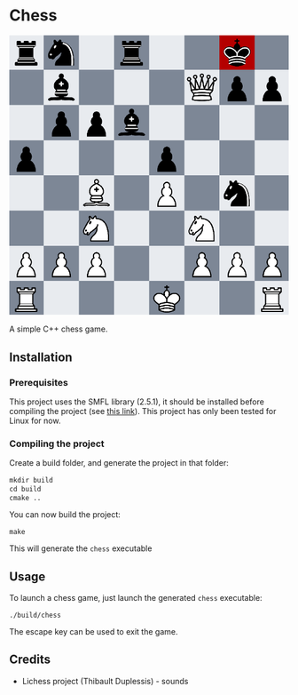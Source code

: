# Chess

<!-- start -->
<p align="middle">
	<img src="resources/images/chess_game.png"/>
</p>
<!-- end -->

A simple C++ chess game.

## Installation
### Prerequisites
This project uses the SMFL library (2.5.1), it should be installed before compiling the project (see [this link](https://www.sfml-dev.org/tutorials/2.5/)). This project has only been tested for Linux for now.

### Compiling the project
Create a build folder, and generate the project in that folder:
```shell
mkdir build
cd build
cmake ..
```

You can now build the project:
```shell
make
```

This will generate the `chess` executable

## Usage
To launch a chess game, just launch the generated `chess` executable:
```shell
./build/chess
```

The escape key can be used to exit the game.

## Credits
* Lichess project (Thibault Duplessis) - sounds